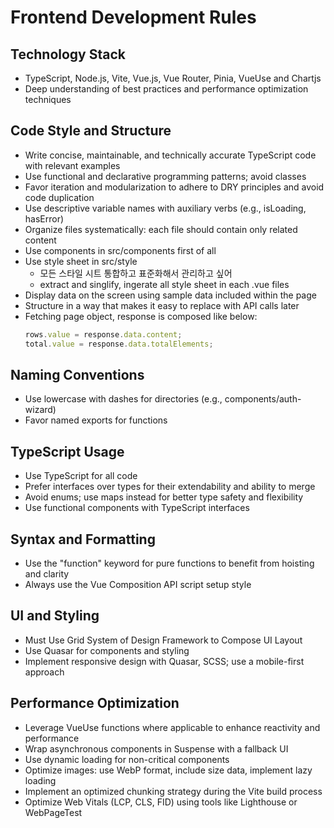 # Frontend Development Rules

## Technology Stack
- TypeScript, Node.js, Vite, Vue.js, Vue Router, Pinia, VueUse and Chartjs
- Deep understanding of best practices and performance optimization techniques

## Code Style and Structure
- Write concise, maintainable, and technically accurate TypeScript code with relevant examples
- Use functional and declarative programming patterns; avoid classes
- Favor iteration and modularization to adhere to DRY principles and avoid code duplication
- Use descriptive variable names with auxiliary verbs (e.g., isLoading, hasError)
- Organize files systematically: each file should contain only related content
- Use components in src/components first of all
- Use style sheet in src/style
  - 모든 스타일 시트 통합하고 표준화해서 관리하고 싶어
  - extract and singlify, ingerate all style sheet in each .vue files
- Display data on the screen using sample data included within the page
- Structure in a way that makes it easy to replace with API calls later
- Fetching page object, response is composed like below:
  ```typescript
  rows.value = response.data.content;
  total.value = response.data.totalElements;
  ```

## Naming Conventions
- Use lowercase with dashes for directories (e.g., components/auth-wizard)
- Favor named exports for functions

## TypeScript Usage
- Use TypeScript for all code
- Prefer interfaces over types for their extendability and ability to merge
- Avoid enums; use maps instead for better type safety and flexibility
- Use functional components with TypeScript interfaces

## Syntax and Formatting
- Use the "function" keyword for pure functions to benefit from hoisting and clarity
- Always use the Vue Composition API script setup style

## UI and Styling
- Must Use Grid System of Design Framework to Compose UI Layout
- Use Quasar for components and styling
- Implement responsive design with Quasar, SCSS; use a mobile-first approach

## Performance Optimization
- Leverage VueUse functions where applicable to enhance reactivity and performance
- Wrap asynchronous components in Suspense with a fallback UI
- Use dynamic loading for non-critical components
- Optimize images: use WebP format, include size data, implement lazy loading
- Implement an optimized chunking strategy during the Vite build process
- Optimize Web Vitals (LCP, CLS, FID) using tools like Lighthouse or WebPageTest 